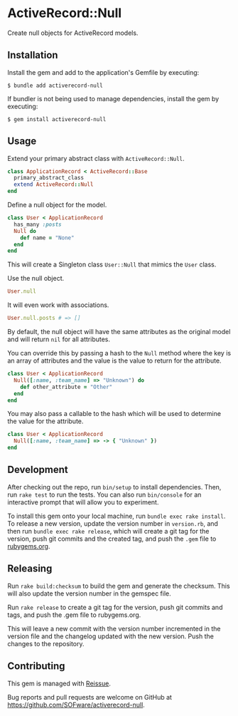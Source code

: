 # ActiveRecord::Null

Create null objects for ActiveRecord models.

## Installation

Install the gem and add to the application's Gemfile by executing:

    $ bundle add activerecord-null

If bundler is not being used to manage dependencies, install the gem by executing:

    $ gem install activerecord-null

## Usage

Extend your primary abstract class with `ActiveRecord::Null`.

```ruby
class ApplicationRecord < ActiveRecord::Base
  primary_abstract_class
  extend ActiveRecord::Null
end
```

Define a null object for the model.

```ruby
class User < ApplicationRecord
  has_many :posts
  Null do
    def name = "None"
  end
end
```

This will create a Singleton class `User::Null` that mimics the `User` class.

Use the null object.

```ruby
User.null
```

It will even work with associations.

```ruby
User.null.posts # => []
```

By default, the null object will have the same attributes as the original model and will return `nil` for all attributes.

You can override this by passing a hash to the `Null` method where the key is an array of attributes and the value is the value to return for the attribute.

```ruby
class User < ApplicationRecord
  Null([:name, :team_name] => "Unknown") do
    def other_attribute = "Other"
  end
end
```

You may also pass a callable to the hash which will be used to determine the value for the attribute.

```ruby
class User < ApplicationRecord
  Null([:name, :team_name] => -> { "Unknown" })
end
```

## Development

After checking out the repo, run `bin/setup` to install dependencies. Then, run `rake test` to run the tests. You can also run `bin/console` for an interactive prompt that will allow you to experiment.

To install this gem onto your local machine, run `bundle exec rake install`. To release a new version, update the version number in `version.rb`, and then run `bundle exec rake release`, which will create a git tag for the version, push git commits and the created tag, and push the `.gem` file to [rubygems.org](https://rubygems.org).

## Releasing

Run `rake build:checksum` to build the gem and generate the checksum. This will also update the version number in the gemspec file.

Run `rake release` to create a git tag for the version, push git commits and tags, and push the .gem file to rubygems.org.

This will leave a new commit with the version number incremented in the version file and the changelog updated with the new version. Push the changes to the repository.

## Contributing

This gem is managed with [Reissue](https://github.com/SOFware/reissue).

Bug reports and pull requests are welcome on GitHub at https://github.com/SOFware/activerecord-null.
